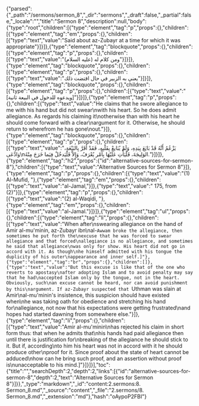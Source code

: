 {"parsed":{"_path":"/sermons/sermon_8","_dir":"sermons","_draft":false,"_partial":false,"_locale":"","title":"Sermon 8","description":null,"body":{"type":"root","children":[{"type":"element","tag":"p","props":{},"children":[{"type":"element","tag":"em","props":{},"children":[{"type":"text","value":"Said about az-Zubayr at a time for which it was appropriate"}]}]},{"type":"element","tag":"blockquote","props":{},"children":[{"type":"element","tag":"p","props":{},"children":[{"type":"text","value":"ومن كلام له (عليه السلام)"}]}]},{"type":"element","tag":"blockquote","props":{},"children":[{"type":"element","tag":"p","props":{},"children":[{"type":"text","value":"يعني به الزبير في حال اقتضت ذلك"}]}]},{"type":"element","tag":"blockquote","props":{},"children":[{"type":"element","tag":"p","props":{},"children":[{"type":"text","value":"[ويدعوه للدخول في البيعة ثانية]"}]}]},{"type":"element","tag":"p","props":{},"children":[{"type":"text","value":"He claims that he swore allegiance to me with his hand but did not swear\nwith his heart. So he does admit allegiance. As regards his claiming it\notherwise than with his heart he should come forward with a clear\nargument for it. Otherwise, he should return to wherefrom he has gone\nout."}]},{"type":"element","tag":"blockquote","props":{},"children":[{"type":"element","tag":"p","props":{},"children":[{"type":"text","value":"يَزْعُمُ أَنَّهُ قَدْ بَايَعَ بِيَدِهِ، وَلَمْ يُبَايعْ بِقَلْبِهِ، فَقَدْ أَقَرَّ بِالبَيْعَةِ، وَادَّعَى\nالوَلِيجَةَ، فَلْيَأْتِ عَلَيْهَا بِأَمْر يُعْرَفُ، وَإِلاَّ فَلْيَدخُلْ فِيَما خَرَجَ مِنْهُ."}]}]},{"type":"element","tag":"h2","props":{"id":"alternative-sources-for-sermon-8"},"children":[{"type":"text","value":"Alternative Sources for Sermon 8"}]},{"type":"element","tag":"p","props":{},"children":[{"type":"text","value":"(1) Al-Mufid, "},{"type":"element","tag":"em","props":{},"children":[{"type":"text","value":"al-Jamal,"}]},{"type":"text","value":" 175, from (2)"}]},{"type":"element","tag":"p","props":{},"children":[{"type":"text","value":"(2) al-Waqidi, "},{"type":"element","tag":"em","props":{},"children":[{"type":"text","value":"al-Jamal."}]}]},{"type":"element","tag":"ul","props":{},"children":[{"type":"element","tag":"li","props":{},"children":[{"type":"text","value":"When after\nswearing allegiance on the hand of Amir al-mu'minin, az-Zubayr ibn\nal-`Awwam broke the allegiance, then sometimes he put forth the\nexcuse that he was forced to swear allegiance and that forced\nallegiance is no allegiance, and sometimes he said that allegiance\nwas only for show. His heart did not go in accord with it. As though\nhe himself admitted with his tongue the duplicity of his outer\nappearance and inner self.]"},{"type":"element","tag":"br","props":{},"children":[]},{"type":"text","value":"But this excuse is like that of the one who reverts to apostasy\nafter adopting Islam and to avoid penalty may say that he had\naccepted Islam only by the tongue, not in the heart. Obviously, such\nan excuse cannot be heard, nor can avoid punishment by this\nargument. If az-Zubayr suspected that `Uthman was slain at Amir\nal-mu'minin's insistence, this suspicion should have existed when\nhe was taking oath for obedience and stretching his hand for\nallegiance, not now that his expectations were getting frustrated\nand hopes had started dawning from somewhere else."}]},{"type":"element","tag":"li","props":{},"children":[{"type":"text","value":"Amir al-mu'minin\nhas rejected his claim in short form thus: that when he admits that\nhis hands had paid allegiance then until there is justification for\nbreaking of the allegiance he should stick to it. But if, according\nto him his heart was not in accord with it he should produce other\nproof for it. Since proof about the state of heart cannot be adduced\nhow can he bring such proof, and an assertion without proof is\nunacceptable to his mind.]"}]}]}],"toc":{"title":"","searchDepth":2,"depth":2,"links":[{"id":"alternative-sources-for-sermon-8","depth":2,"text":"Alternative Sources for Sermon 8"}]}},"_type":"markdown","_id":"content:2.sermons:8. Sermon_8.md","_source":"content","_file":"2.sermons/8. Sermon_8.md","_extension":"md"},"hash":"oAypoP2FBI"}